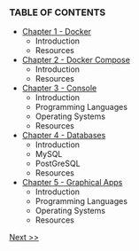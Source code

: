 ### TABLE OF CONTENTS

* [Chapter 1 - Docker](010-chapter-01.md)
  * Introduction
  * Resources
* [Chapter 2 - Docker Compose](020-chapter-02.md)
  * Introduction
  * Resources
* [Chapter 3 - Console](030-chapter-03.md)
  * Introduction
  * Programming Languages
  * Operating Systems
  * Resources
* [Chapter 4 - Databases](040-chapter-04.md)
  * Introduction
  * MySQL
  * PostGreSQL
  * Resources
* [Chapter 5 - Graphical Apps](050-chapter-05.md)
  * Introduction
  * Programming Languages
  * Operating Systems
  * Resources

[Next >>](010-chapter-01.md)
